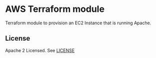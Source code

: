 # AWS Terraform module

Terraform module to provision an EC2 Instance that is running Apache.

## 

## License
Apache 2 Licensed. See [LICENSE](https://github.com/byilmz/devops/tree/main/terraform(aws)/LICENSE)
